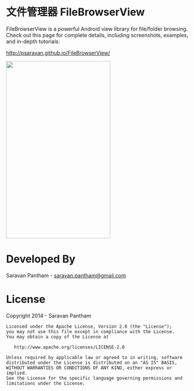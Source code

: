 文件管理器
FileBrowserView
================

FileBrowserView is a powerful Android view library for file/folder browsing. Check out this page for complete details, including screenshots, examples, and in-depth tutorials: 

http://psaravan.github.io/FileBrowserView/

<img src="http://psaravan.github.io/FileBrowserView/images/FileBrowserViewFramed2.png" height="480" width="283">

Developed By
============

Saravan Pantham - saravan.pantham@gmail.com

License
========

Copyright 2014 - Saravan Pantham

    Licensed under the Apache License, Version 2.0 (the "License");
    you may not use this file except in compliance with the License.
    You may obtain a copy of the License at

       http://www.apache.org/licenses/LICENSE-2.0

    Unless required by applicable law or agreed to in writing, software
    distributed under the License is distributed on an "AS IS" BASIS,
    WITHOUT WARRANTIES OR CONDITIONS OF ANY KIND, either express or implied.
    See the License for the specific language governing permissions and
    limitations under the License.

